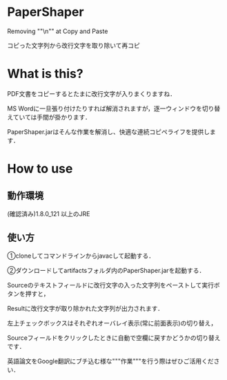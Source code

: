 # PaperShaper
Removing ""\n"" at Copy and Paste

コピった文字列から改行文字を取り除いて再コピ

# What is this?
PDF文書をコピーするとたまに改行文字が入りまくりますね．

MS Wordに一旦張り付けたりすれば解消されますが，逐一ウィンドウを切り替えていては手間が掛かります．

PaperShaper.jarはそんな作業を解消し、快適な連続コピペライフを提供します．

# How to use
## 動作環境
(確認済み)1.8.0_121 以上のJRE　　

## 使い方
①cloneしてコマンドラインからjavacして起動する．

②ダウンロードしてartifactsフォルダ内のPaperShaper.jarを起動する．

Sourceのテキストフィールドに改行文字の入った文字列をペーストして実行ボタンを押すと，

Resultに改行文字が取り除かれた文字列が出力されます．

左上チェックボックスはそれぞれオーバレイ表示(常に前面表示)の切り替え，

Sourceフィールドをクリックしたときに自動で空欄に戻すかどうかの切り替えです．


英語論文をGoogle翻訳にブチ込む様な"""作業"""を行う際はぜひご活用ください．
